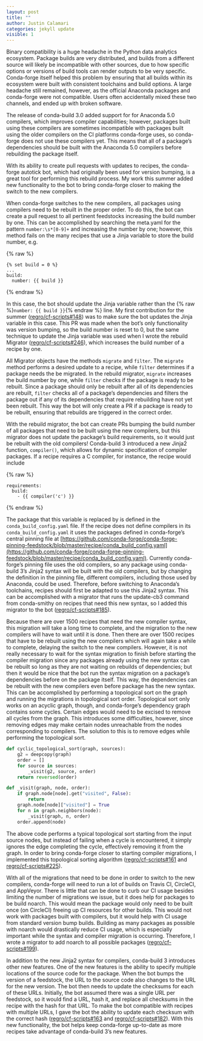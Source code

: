 ```yaml
---
layout: post
title: ""
author: Justin Calamari
categories: jekyll update
visible: 1
---
```


Binary compatibility is a huge headache in the Python data analytics
ecosystem. Package builds are very distributed, and builds from a different
source will likely be incompatible with other sources, due to how specific
options or versions of build tools can render outputs to be very specific.
Conda-forge itself helped this problem by ensuring that all builds within
its ecosystem were built with consistent toolchains and build options.  A
large headache still remained, however, as the official Anaconda packages
and conda-forge were not compatible. Users often accidentally mixed these
two channels, and ended up with broken software.

The release of conda-build 3.0 added support for for Anaconda 5.0 compilers,
which improves compiler capabilities; however, packages built using these
compilers are sometimes incompatible with packages built using the older
compilers on the CI platforms conda-forge uses, so conda-forge does not use
these compilers yet. This means that all of a package’s dependencies should
be built with the Anaconda 5.0 compilers before rebuilding the package
itself.

With its ability to create pull requests with updates to recipes, the
conda-forge autotick bot, which had originally been used for version
bumping, is a great tool for performing this rebuild process. My work this
summer added new functionality to the bot to bring conda-forge closer to
making the switch to the new compilers.

When conda-forge switches to the new compilers, all packages using compilers
need to be rebuilt in the proper order. To do this, the bot can create a
pull request to all pertinent feedstocks increasing the build number by one.
This can be accomplished by searching the meta.yaml for the pattern
`number:\s*[0-9]+` and increasing the number by one; however, this method
fails on the many recipes that use a Jinja variable to store the build
number, e.g.

{% raw %}
```
{% set build = 0 %}
...
build:
  number: {{ build }}
```
{% endraw %}

In this case, the bot should update the Jinja variable rather than the {%
raw %}`number: {{ build }}`{% endraw %} line. My first contribution for the
summer ([regro/cf-scripts#148][148]) was to make sure the bot updates the
Jinja variable in this case. This PR was made when the bot’s only
functionality was version bumping, so the build number is reset to 0, but
the same technique to update the Jinja variable was used when I wrote the
rebuild Migrator ([regro/cf-scripts#246][246]), which increases the build
number of a recipe by one.

All Migrator objects have the methods `migrate` and `filter`. The `migrate`
method performs a desired update to a recipe, while `filter` determines if a
package needs the be migrated. In the rebuild migrator, `migrate` increases
the build number by one, while `filter` checks if the package is ready to be
rebuilt.  Since a package should only be rebuilt after all of its
dependencies are rebuilt, `filter` checks all of a package’s dependencies
and filters the package out if any of its dependencies that require
rebuilding have not yet been rebuilt. This way the bot will only create a PR
if a package is ready to be rebuilt, ensuring that rebuilds are triggered in
the correct order.

With the rebuild migrator, the bot can create PRs bumping the build number
of all packages that need to be built using the new compilers, but this
migrator does not update the package’s build requirements, so it would just
be rebuilt with the old compilers! Conda-build 3 introduced a new Jinja2
function, `compiler()`, which allows for dynamic specification of compiler
packages. If a recipe requires a C compiler, for instance, the recipe would
include

{% raw %}
```
requirements:
  build:
    - {{ compiler('c') }}
```
{% endraw %}

The package that this variable is replaced by is defined in the
`conda_build_config.yaml` file. If the recipe does not define compilers in
its `conda_build_config.yaml` it uses the packages defined in conda-forge’s
central pinning file at
[https://github.com/conda-forge/conda-forge-pinning-feedstock/blob/master/recipe/conda_build_config.yaml](https://github.com/conda-forge/conda-forge-pinning-feedstock/blob/master/recipe/conda_build_config.yaml).
Currently conda-forge’s pinning file uses the old compilers, so any package
using conda-build 3’s Jinja2 syntax will be built with the old compilers,
but by changing the definition in the pinning file, different compilers,
including those used by Anaconda, could be used. Therefore, before switching
to Anaconda’s toolchains, recipes should first be adapted to use this Jinja2
syntax. This can be accomplished with a migrator that runs the update-cb3
command from conda-smithy on recipes that need this new syntax, so I added
this migrator to the bot ([regro/cf-scripts#185][185]).

Because there are over 1500 recipes that need the new compiler syntax, this
migration will take a long time to complete, and the migration to the new
compilers will have to wait until it is done. Then there are over 1500
recipes that have to be rebuilt using the new compilers which will again
take a while to complete, delaying the switch to the new compilers. However,
it is not really necessary to wait for the syntax migration to finish before
starting the compiler migration since any packages already using the new
syntax can be rebuilt so long as they are not waiting on rebuilds of
dependencies; but then it would be nice that the bot run the syntax
migration on a package’s dependencies before on the package itself. This
way, the dependencies can be rebuilt with the new compilers even before
package has the new syntax. This can be accomplished by performing a
topological sort on the graph and running the migrations in topological sort
order. Topological sort only works on an acyclic graph, though, and
conda-forge’s dependency graph contains some cycles. Certain edges would
need to be excised to remove all cycles from the graph. This introduces some
difficulties, however, since removing edges may make certain nodes
unreachable from the nodes corresponding to compilers. The solution to this
is to remove edges while performing the topological sort.

```python
def cyclic_topological_sort(graph, sources):
    g2 = deepcopy(graph)
    order = []
    for source in sources:
        _visit(g2, source, order)
    return reversed(order)

def _visit(graph, node, order):
    if graph.node[node].get("visited", False):
        return
    graph.node[node]["visited"] = True
    for n in graph.neighbors(node):
        _visit(graph, n, order)
    order.append(node)
```

The above code performs a typical topological sort starting from the input
source nodes, but instead of failing when a cycle is encountered, it simply
ignores the edge completing the cycle, effectively removing it from the
graph. In order to bring conda-forge closer to starting compiler migrations,
I implemented this topological sorting algorithm
([regro/cf-scripts#161][161] and [regro/cf-scripts#225][225]).

With all of the migrations that need to be done in order to switch to the
new compilers, conda-forge will need to run a lot of builds on Travis CI,
CircleCI, and AppVeyor. There is little that can be done to curb our CI
usage besides limiting the number of migrations we issue, but it does help
for packages to be build noarch. This would mean the package would only need
to be built once (on CircleCI) freeing up CI resources for other builds.
This would not work with packages built with compilers, but it would help
with CI usage from standard version bump builds. Building as many packages
as possible with noarch would drastically reduce CI usage, which is
especially important while the syntax and compiler migration is occurring.
Therefore, I wrote a migrator to add noarch to all possible packages
([regro/cf-scripts#199][199]).

In addition to the new Jinja2 syntax for compilers, conda-build 3 introduces
other new features. One of the new features is the ability to specify
multiple locations of the source code for the package. When the bot bumps
the version of a feedstock, the URL to the source code also changes to the
URL for the new version. The bot then needs to update the checksums for each
of these URLs. Initially, the bot assumed there was a single URL per
feedstock, so it would find a URL, hash it, and replace all checksums in the
recipe with the hash for that URL. To make the bot compatible with recipes
with multiple URLs, I gave the bot the ability to update each checksum with
the correct hash ([regro/cf-scripts#163][163] and
[regro/cf-scripts#182][182]). With this new functionality, the bot helps
keep conda-forge up-to-date as more recipes take advantage of conda-build
3’s new features.

[148]: https://github.com/regro/cf-scripts/pull/148 
[246]: https://github.com/regro/cf-scripts/pull/246
[185]: https://github.com/regro/cf-scripts/pull/185
[161]: https://github.com/regro/cf-scripts/pull/161
[225]: https://github.com/regro/cf-scripts/pull/225
[199]: https://github.com/regro/cf-scripts/pull/199
[163]: https://github.com/regro/cf-scripts/pull/163
[182]: https://github.com/regro/cf-scripts/pull/182
